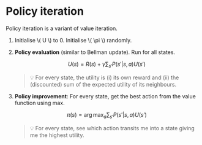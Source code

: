# Policy iteration

Policy iteration is a variant of value iteration.

1. Initialise \\( U \\) to 0. Initialise \\( \pi \\) randomly.
2. **Policy evaluation** (similar to Bellman update). Run for all states.
    
    $$
    U(s) = R(s) + \gamma \sum_{s'} P(s'|s,a) U(s')
    $$
    
    > 💡 For every state, the utility is (i) its own reward and (ii) the (discounted) sum of the expected utility of its neighbours.
    
3. **Policy improvement**: For every state, get the best action from the value function using max.
    
    $$
    \pi(s) = \arg \max_a \sum_{s'} P(s'|s,a) U(s')
    $$
    
    > 💡 For every state, see which action transits me into a state giving me the highest utility.
    
